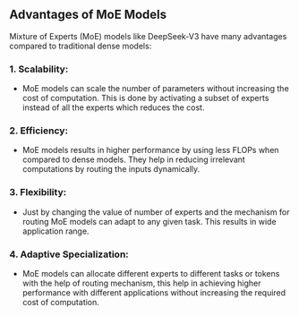 ## Advantages of MoE Models

Mixture of Experts (MoE) models like DeepSeek-V3 have many advantages compared to traditional dense models:

### 1. **Scalability**:
   - MoE models can scale the number of parameters without increasing the cost of computation. This is done by activating a subset of experts instead of all the experts which reduces the cost.
### 2. **Efficiency**:
   - MoE models results in higher performance by using less FLOPs when compared to dense models. They help in reducing irrelevant computations by routing the inputs dynamically.
### 3. **Flexibility**:
   - Just by changing the value of number of experts and the mechanism for routing MoE models can adapt to any given task. This results  in wide application range.
### 4. **Adaptive Specialization**:
   - MoE models can allocate different experts to different tasks or tokens with the help of routing mechanism, this help in achieving higher performance with different applications without increasing the required cost of computation.
